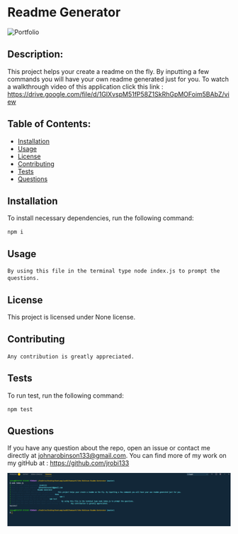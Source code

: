 
# Readme Generator
![Portfolio](https://img.shields.io/badge/Website-Portfolio-green?link=https://jrobi133.github.io/PortfolioJohnRobinson/index.html&link=https://jrobi133.github.io/PortfolioJohnRobinson/index.html)
## Description:
    
This project helps your create a readme on the fly. By inputting a few commands you will have your own readme generated just for you. To watch a walkthrough video of this application click this link : https://drive.google.com/file/d/1GIXvspM51fP58Z1SkRhGpMOFoim5BAbZ/view
    
    
## Table of Contents:
    
* [Installation](#installation)
* [Usage](#usage)
* [License](#license)
* [Contributing](#contributing)
* [Tests](#tests)
* [Questions](#questions)
    
    
## Installation
    
To install necessary dependencies, run the following command:
    
    npm i
    
    
    
## Usage
    
    By using this file in the terminal type node index.js to prompt the questions.
    
    
## License
    
This project is licensed under None license.
    
## Contributing 
    
    Any contribution is greatly appreciated.
    
    
## Tests
    
To run test, run the following command:
    
    npm test
    
    
## Questions 
    
If you have any question about the repo, open an issue or contact me directly at 
johnarobinson133@gmail.com. You can find more of my work on my gitHub at :
https://github.com/jrobi133






![](/assets/screenshot.PNG)

